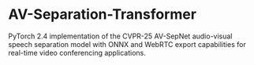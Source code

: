 # AV-Separation-Transformer
PyTorch 2.4 implementation of the CVPR-25 AV-SepNet audio-visual speech separation model with ONNX and WebRTC export capabilities for real-time video conferencing applications.
